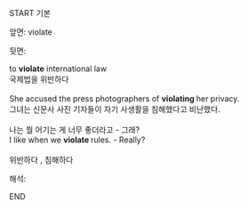 START
기본

앞면:
violate


뒷면:
<div>to <b>violate</b> international law </div><div>국제법을 위반하다</div><div><br></div><div><div>She accused the press photographers of <b>violating </b>her privacy. </div><div>그녀는 신문사 사진 기자들이 자기 사생활을 침해했다고 비난했다.</div></div><div><br></div><div><div><div>나는 뭘 어기는 게 너무 좋더라고 - 그래?</div></div><div><div>I like when we <b>violate </b>rules. - Really?</div></div></div><div><br></div><div>위반하다 , 침해하다</div>


해석:

END